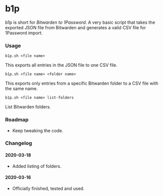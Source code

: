 # b1p

b1p is short for _Bitwarden to 1Password_. A very basic script that takes the exported JSON file from Bitwarden and generates a valid CSV file for 1Password import.

### Usage
```b1p.sh <file name>```

This exports all entries in the JSON file to one CSV file.

```b1p.sh <file name> <folder name>```

This exports only entries from a specific Bitwarden folder to a CSV file with the same name.

```b1p.sh <file name> list-folders```

List Bitwarden folders.

### Roadmap
* Keep tweaking the code.

### Changelog

#### 2020-03-18
* Added listing of folders.

#### 2020-03-16
* Officially finished, tested and used.
